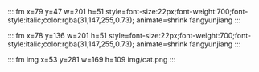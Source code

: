 ::: fm x=79 y=47 w=201 h=51 style=font-size:22px;font-weight:700;font-style:italic;color:rgba(31,147,255,0.73); animate=shrink
fangyunjiang
:::

::: fm x=78 y=136 w=201 h=51 style=font-size:22px;font-weight:700;font-style:italic;color:rgba(31,147,255,0.73); animate=shrink
fangyunjiang
:::

::: fm img x=53 y=281 w=169 h=109
img/cat.png
:::
